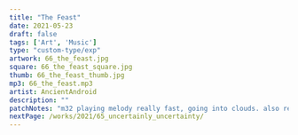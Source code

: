 ```yaml
---
title: "The Feast"
date: 2021-05-23
draft: false
tags: ['Art', 'Music']
type: "custom-type/exp"
artwork: 66_the_feast.jpg
square: 66_the_feast_square.jpg
thumb: 66_the_feast_thumb.jpg
mp3: 66_the_feast.mp3
artist: AncientAndroid
description: ""
patchNotes: "m32 playing melody really fast, going into clouds. also recorded into morphagene and played down qpas and mimeophon. bass is sl into vcv playing vco bogaudio into mixer and out to verb bus."
nextPage: /works/2021/65_uncertainly_uncertainty/
---
```


